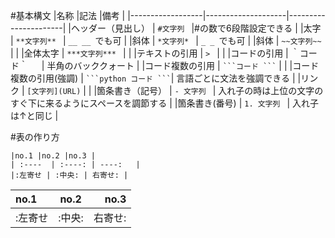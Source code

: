 #基本構文
|名称              |記法                 |備考                  |
|------------------|--------------------|----------------------| 
|ヘッダー（見出し）      |  `#文字列 `         |#の数で6段階設定できる     |
|太字               |  `**文字列** `      | `__ __ `でも可         |
|斜体               |  `*文字列* `        | `_ _ `でも可           |
|斜体               |  `~~文字列~~ `      |                      |
|全体太字            |  `***文字列*** `    |                      |
|テキストの引用        |  `> `              |                      |
|コードの引用          |  ｀コード｀        　 | 半角のバッククォート       |
|コード複数の引用       |  ` ```コード ``` `   |                      |
|コード複数の引用(強調)  |  ` ```python コード ``` `| 言語ごとに文法を強調できる |
|リンク               |  `[文字列](URL)`    |                      |
|箇条書き（記号）        |  `- 文字列 `       | 入れ子の時は上位の文字のすぐ下に来るようにスペースを調節する   |
|箇条書き(番号)        |  `1. 文字列 `      | 入れ子は↑と同じ        |

#表の作り方
```
|no.1 |no.2 |no.3 |
| :----  | :----: | ----:   | 
|:左寄せ | :中央: | 右寄せ: |
```
|no.1 |no.2 |no.3 |
| :----  | :----: | ----:   | 
|:左寄せ | :中央: | 右寄せ: |

